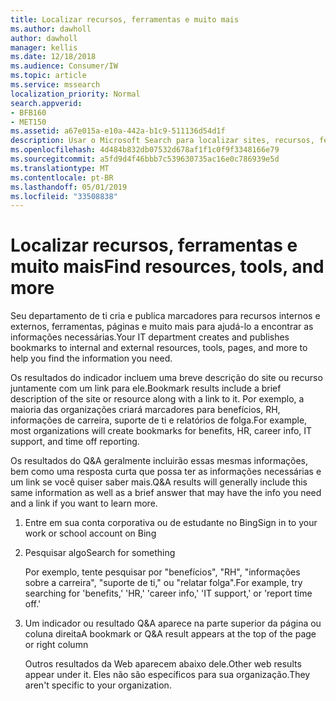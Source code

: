 ```yaml
---
title: Localizar recursos, ferramentas e muito mais
ms.author: dawholl
author: dawholl
manager: kellis
ms.date: 12/18/2018
ms.audience: Consumer/IW
ms.topic: article
ms.service: mssearch
localization_priority: Normal
search.appverid:
- BFB160
- MET150
ms.assetid: a67e015a-e10a-442a-b1c9-511136d54d1f
description: Usar o Microsoft Search para localizar sites, recursos, ferramentas e links da intranet para informações internas
ms.openlocfilehash: 4d484b832db07532d678af1f1c0f9f3348166e79
ms.sourcegitcommit: a5fd9d4f46bbb7c539630735ac16e0c786939e5d
ms.translationtype: MT
ms.contentlocale: pt-BR
ms.lasthandoff: 05/01/2019
ms.locfileid: "33508838"
---
```

# <a name="find-resources-tools-and-more"></a><span data-ttu-id="91747-103">Localizar recursos, ferramentas e muito mais</span><span class="sxs-lookup"><span data-stu-id="91747-103">Find resources, tools, and more</span></span>

<span data-ttu-id="91747-104">Seu departamento de ti cria e publica marcadores para recursos internos e externos, ferramentas, páginas e muito mais para ajudá-lo a encontrar as informações necessárias.</span><span class="sxs-lookup"><span data-stu-id="91747-104">Your IT department creates and publishes bookmarks to internal and external resources, tools, pages, and more to help you find the information you need.</span></span>
  
<span data-ttu-id="91747-105">Os resultados do indicador incluem uma breve descrição do site ou recurso juntamente com um link para ele.</span><span class="sxs-lookup"><span data-stu-id="91747-105">Bookmark results include a brief description of the site or resource along with a link to it.</span></span> <span data-ttu-id="91747-106">Por exemplo, a maioria das organizações criará marcadores para benefícios, RH, informações de carreira, suporte de ti e relatórios de folga.</span><span class="sxs-lookup"><span data-stu-id="91747-106">For example, most organizations will create bookmarks for benefits, HR, career info, IT support, and time off reporting.</span></span>
  
<span data-ttu-id="91747-107">Os resultados do Q&A geralmente incluirão essas mesmas informações, bem como uma resposta curta que possa ter as informações necessárias e um link se você quiser saber mais.</span><span class="sxs-lookup"><span data-stu-id="91747-107">Q&A results will generally include this same information as well as a brief answer that may have the info you need and a link if you want to learn more.</span></span>
  
1. <span data-ttu-id="91747-108">Entre em sua conta corporativa ou de estudante no Bing</span><span class="sxs-lookup"><span data-stu-id="91747-108">Sign in to your work or school account on Bing</span></span> 
    
2. <span data-ttu-id="91747-109">Pesquisar algo</span><span class="sxs-lookup"><span data-stu-id="91747-109">Search for something</span></span>
    
    <span data-ttu-id="91747-110">Por exemplo, tente pesquisar por "benefícios", "RH", "informações sobre a carreira", "suporte de ti," ou "relatar folga".</span><span class="sxs-lookup"><span data-stu-id="91747-110">For example, try searching for 'benefits,' 'HR,' 'career info,' 'IT support,' or 'report time off.'</span></span>
    
3. <span data-ttu-id="91747-111">Um indicador ou resultado Q&A aparece na parte superior da página ou coluna direita</span><span class="sxs-lookup"><span data-stu-id="91747-111">A bookmark or Q&A result appears at the top of the page or right column</span></span>
    
    <span data-ttu-id="91747-112">Outros resultados da Web aparecem abaixo dele.</span><span class="sxs-lookup"><span data-stu-id="91747-112">Other web results appear under it.</span></span> <span data-ttu-id="91747-113">Eles não são específicos para sua organização.</span><span class="sxs-lookup"><span data-stu-id="91747-113">They aren't specific to your organization.</span></span>

  

